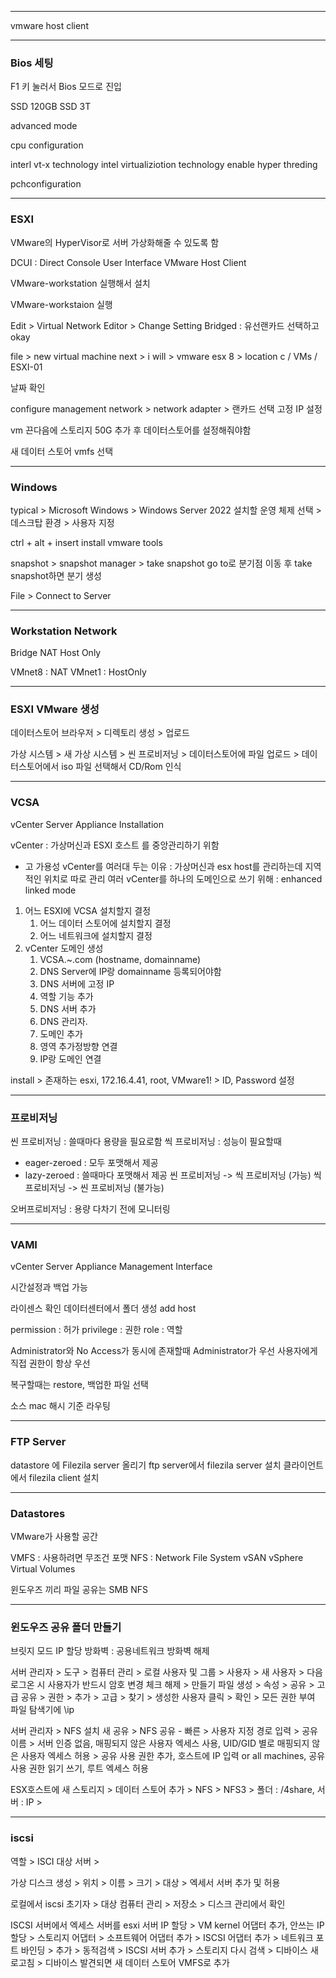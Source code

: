 
---
vmware host client

---
### Bios 세팅
F1 키 눌러서 Bios 모드로 진입

SSD 120GB
SSD 3T

advanced mode

cpu configuration

interl vt-x technology
intel virtualiziotion technology enable
hyper threding

pchconfiguration

---
### ESXI
VMware의 HyperVisor로 서버 가상화해줄 수 있도록 함

DCUI : Direct Console User Interface
VMware Host Client


VMware-workstation 실행해서 설치

VMware-workstaion 실행

Edit > Virtual Network Editor > Change Setting
Bridged : 유선랜카드 선택하고 okay

file > new virtual machine
next > i will > vmware esx 8 > location c / VMs / ESXI-01

날짜 확인

configure management network > network adapter > 랜카드 선택
고정 IP 설정

vm 끈다음에 스토리지 50G 추가 후 데이터스토어를 설정해줘야함

새 데이터 스토어 vmfs 선택


---
### Windows 

typical > Microsoft Windows > Windows Server 2022
설치할 운영 체제 선택 > 데스크탑 환경 > 사용자 지정


ctrl + alt + insert
install vmware tools

snapshot > snapshot manager > take snapshot
go to로 분기점 이동 후 take snapshot하면 분기 생성

File > Connect to Server

---
### Workstation Network

Bridge
NAT
Host Only


VMnet8 : NAT
VMnet1 : HostOnly

---
### ESXI VMware 생성

데이터스토어 브라우저 > 디렉토리 생성 > 업로드

가상 시스템 > 새 가상 시스템 > 씬 프로비저닝 > 데이터스토어에 파일 업로드 > 데이터스토어에서 iso 파일 선택해서 CD/Rom 인식

---
### VCSA
vCenter Server Appliance Installation

vCenter : 가상머신과 ESXI 호스트 를 중앙관리하기 위함
- 고 가용성
vCenter를 여러대 두는 이유 : 가상머신과 esx host를 관리하는데 지역적인 위치로 따로 관리
여러 vCenter를 하나의 도메인으로 쓰기 위해 : enhanced linked mode

1. 어느 ESXI에 VCSA 설치할지 결정
	1. 어느 데이터 스토어에 설치할지 결정
	2. 어느 네트워크에 설치할지 결정
2. vCenter 도메인 생성
	1. VCSA.~.com (hostname, domainname)
	2. DNS Server에 IP랑 domainname 등록되어야함
	3. DNS 서버에 고정 IP
	4. 역할 기능 추가
	5. DNS 서버 추가
	6. DNS 관리자.
	7. 도메인 추가
	8. 영역 추가정방향 연결
	9. IP랑 도메인 연결


install > 존재하는 esxi, 172.16.4.41, root, VMware1! > ID, Password 설정

---
### 프로비저닝
씬 프로비저닝 : 쓸때마다 용량을 필요로함
씩 프로비저닝 : 성능이 필요할때
- eager-zeroed : 모두 포맷해서 제공
- lazy-zeroed : 쓸때마다 포맷해서 제공
씬 프로비저닝 -> 씩 프로비저닝 (가능)
씩 프로비저닝 -> 씬 프로비저닝 (불가능)

오버프로비저닝 : 용량 다차기 전에 모니터링

---
### VAMI
vCenter Server Appliance Management Interface

시간설정과 백업 가능

라이센스 확인
데이터센터에서
폴더 생성
add host

permission : 허가
privilege : 권한
role : 역할

Administrator와 No Access가 동시에 존재할때 Administrator가 우선
사용자에게 직접 권한이 항상 우선

복구할때는 restore, 백업한 파일 선택

소스 mac 해시 기준 라우팅

---
### FTP Server

datastore 에 Filezila server 올리기
ftp server에서 filezila server 설치
클라이언트에서 filezila client 설치

---
### Datastores

VMware가 사용할 공간

VMFS : 사용하려면 무조건 포맷
NFS : Network File System
vSAN
vSphere Virtual Volumes

윈도우즈 끼리 파일 공유는 SMB
NFS

---
### 윈도우즈 공유 폴더 만들기
브릿지 모드
IP 할당
방화벽 : 공용네트워크 방화벽 해제

서버 관리자 > 도구 > 컴퓨터 관리 > 로컬 사용자 및 그룹 > 사용자 > 새 사용자 > 다음 로그온 시 사용자가 반드시 암호 변경 체크 해제 > 만들기
파일 생성 > 속성 > 공유 > 고급 공유 > 권한 > 추가 > 고급 > 찾기 > 생성한 사용자 클릭 > 확인 > 모든 권한 부여
파일 탐색기에 \\ip

서버 관리자 > NFS 설치
새 공유 > NFS 공유 - 빠른 > 사용자 지정 경로 입력 > 공유 이름 > 서버 인증 없음, 매핑되지 않은 사용자 엑세스 사용, UID/GID 별로 매핑되지 않은 사용자 엑세스 허용 > 공유 사용 권한 추가, 호스트에 IP 입력 or all machines, 공유 사용 권한 읽기 쓰기, 루트 엑세스 허용

ESX호스트에 새 스토리지 > 데이터 스토어 추가 >  NFS > NFS3 > 폴더 : /4share, 서버 : IP > 

---
### iscsi
역할 > ISCI 대상 서버 > 

가상 디스크 생성 > 위치 > 이름 > 크기 > 대상  > 엑세서 서버 추가 및 허용

로컬에서 iscsi 초기자 > 대상 
컴퓨터 관리 > 저장소 > 디스크 관리에서 확인

ISCSI 서버에서 엑세스 서버를 esxi 서버 IP 할당 > VM kernel 어댑터 추가, 안쓰는 IP 할당 > 스토리지 어댑터 > 소프트웨어 어댑터 추가 > ISCSI 어댑터 추가 > 네트워크 포트 바인딩 > 추가 > 동적검색 > ISCSI 서버 추가 > 스토리지 다시 검색 > 디바이스 새로고침  > 디바이스 발견되면 새 데이터 스토어 VMFS로 추가
